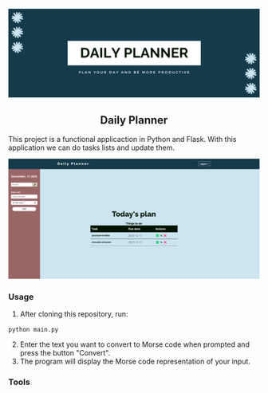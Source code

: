 ![To do list Banner Image](/website/static/img/Github_header.png)
<h2 align='center'>Daily Planner</h2>

This project is a functional applicaction in Python and Flask. With this application we can do tasks lists and update them.

![Morse Code Translator Banner Image](/website/static/img/daily_planner_app.png)

### Usage

1. After cloning this repository, run:

```
python main.py 
```

2. Enter the text you want to convert to Morse code when prompted and press the button "Convert".
3. The program will display the Morse code representation of your input.

### Tools
